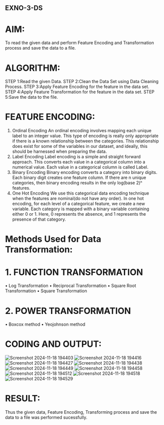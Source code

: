 ## EXNO-3-DS

# AIM:
To read the given data and perform Feature Encoding and Transformation process and save the data to a file.

# ALGORITHM:
STEP 1:Read the given Data.
STEP 2:Clean the Data Set using Data Cleaning Process.
STEP 3:Apply Feature Encoding for the feature in the data set.
STEP 4:Apply Feature Transformation for the feature in the data set.
STEP 5:Save the data to the file.

# FEATURE ENCODING:
1. Ordinal Encoding
An ordinal encoding involves mapping each unique label to an integer value. This type of encoding is really only appropriate if there is a known relationship between the categories. This relationship does exist for some of the variables in our dataset, and ideally, this should be harnessed when preparing the data.
2. Label Encoding
Label encoding is a simple and straight forward approach. This converts each value in a categorical column into a numerical value. Each value in a categorical column is called Label.
3. Binary Encoding
Binary encoding converts a category into binary digits. Each binary digit creates one feature column. If there are n unique categories, then binary encoding results in the only log(base 2)ⁿ features.
4. One Hot Encoding
We use this categorical data encoding technique when the features are nominal(do not have any order). In one hot encoding, for each level of a categorical feature, we create a new variable. Each category is mapped with a binary variable containing either 0 or 1. Here, 0 represents the absence, and 1 represents the presence of that category.

# Methods Used for Data Transformation:
  # 1. FUNCTION TRANSFORMATION
• Log Transformation
• Reciprocal Transformation
• Square Root Transformation
• Square Transformation
  # 2. POWER TRANSFORMATION
• Boxcox method
• Yeojohnson method

# CODING AND OUTPUT:
![Screenshot 2024-11-18 194403](https://github.com/user-attachments/assets/a05567e1-fbf1-4d76-a61a-2659937f3fc2)
![Screenshot 2024-11-18 194416](https://github.com/user-attachments/assets/1fc814e4-8643-45d7-b763-56869d772085)
![Screenshot 2024-11-18 194427](https://github.com/user-attachments/assets/444c3d72-b88f-48e8-a9e8-dad711d59ceb)
![Screenshot 2024-11-18 194438](https://github.com/user-attachments/assets/7729c82c-643d-4e8c-9bb8-6f350c865c53)
![Screenshot 2024-11-18 194449](https://github.com/user-attachments/assets/37394223-b8d0-4fe8-bb57-8341dc1025e3)
![Screenshot 2024-11-18 194458](https://github.com/user-attachments/assets/00e078d7-4cfe-424c-9758-10f26e28de01)
![Screenshot 2024-11-18 194512](https://github.com/user-attachments/assets/09ad87fa-dcb8-40ca-8c9c-2293fbc57646)
![Screenshot 2024-11-18 194518](https://github.com/user-attachments/assets/6dfb5bd1-b17e-4368-88f0-4026730f33cc)
![Screenshot 2024-11-18 194529](https://github.com/user-attachments/assets/eb5b701a-b43a-4f7c-8913-ee885534cafa)

# RESULT:
Thus the given data, Feature Encoding, Transforming process and save the data to a file was performed sucessfully.
